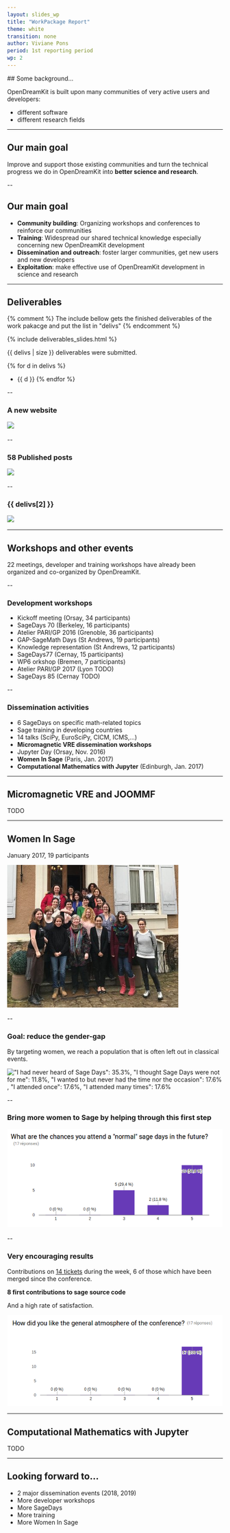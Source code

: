 ```yaml
---
layout: slides_wp
title: "WorkPackage Report"
theme: white
transition: none
author: Viviane Pons
period: 1st reporting period
wp: 2
---
```


<section data-markdown data-separator="^---\n" data-separator-vertical="^--\n">
## Some background...

OpenDreamKit is built upon many communities of very active users and developers:

- different software 
- different research fields

---
## Our main goal

Improve and support those existing communities and turn the technical progress we do in OpenDreamKit into
**better science and research**.

--
## Our main goal

- **Community building**: Organizing workshops and conferences to reinforce our communities
- **Training**: Widespread our shared technical knowledge especially concerning new OpenDreamKit development
- **Dissemination and outreach**: foster larger communities, get new users and new developers
- **Exploitation**: make effective use of OpenDreamKit development in science and research 


---
## Deliverables

{% comment %}
The include bellow gets the finished deliverables of the work pakacge and put the list in "delivs"
{% endcomment %}

{% include deliverables_slides.html %}

{{ delivs | size }} deliverables were submitted.

{% for d in delivs %}
- {{ d }}
{% endfor %}

--
### A new website

![](../site_screenshot.png)

--
### 58 Published posts

![](../site_tags.png)

--
### {{ delivs[2] }}

![](../emerging_technologies.png)

---
## Workshops and other events

22 meetings, developer and training workshops
have already been organized and co-organized by OpenDreamKit.

--
### Development workshops

 - Kickoff meeting (Orsay, 34 participants)
 - SageDays 70 (Berkeley, 16 participants)
 - Atelier PARI/GP 2016 (Grenoble, 36 participants)
 - GAP-SageMath Days (St Andrews, 19 participants)
 - Knowledge representation (St Andrews, 12 participants)
 - SageDays77 (Cernay, 15 participants)
 - WP6 orkshop (Bremen, 7 participants)
 - Atelier PARI/GP 2017 (Lyon TODO)
 - SageDays 85 (Cernay TODO)

--
### Dissemination activities

 - 6 SageDays on specific math-related topics
 - Sage training in developing countries
 - 14 talks (SciPy, EuroSciPy, CICM, ICMS,...)
 - **Micromagnetic VRE dissemination workshops** 
 - Jupyter Day (Orsay, Nov. 2016)
 - **Women In Sage** (Paris, Jan. 2017)
 - **Computational Mathematics with Jupyter** (Edinburgh, Jan. 2017)

---
## Micromagnetic VRE and JOOMMF

TODO


---
## Women In Sage

January 2017, 19 participants

![](/public/images/womenInSage/group_photo_small.jpg)

--
### Goal: reduce the gender-gap

By targeting women, we reach a population that is often left out in classical events.

!["I had never heard of Sage Days": 35.3%, "I thought Sage Days were not for me": 11.8%, "I wanted to but never had the time nor the occasion": 17.6% , 
"I attended once": 17.6%, "I attended many times": 17.6%](/public/images/womenInSage/sage-days-attendance.png)


--
### Bring more women to Sage by helping through this first step

![What are the chances you attend a "normal" sage days in the future? 1:0 people, 2: 0 people, 3: 5 people, 4: 2 people, 5: 10 people](/public/images/womenInSage/future_sage_days.png)

--
### Very encouraging results

Contributions on [14 tickets](https://trac.sagemath.org/search?q=days82) during the week, 
6 of those which have been merged since the conference. 

**8 first contributions to sage source code**

And a high rate of satisfaction.

![How did you like the general atmosphere of the conference? 1:0 people, 2: 0 people, 3: 0 people, 4: 0 people, 5: 17 people](/public/images/womenInSage/atmosphere.png)



---
##  Computational Mathematics with Jupyter

TODO

---
## Looking forward to...

- 2 major dissemination events (2018, 2019)
- More developer workshops 
- More SageDays
- More training
- More Women In Sage


</section>


